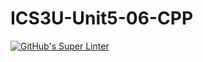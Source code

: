 # ICS3U-Unit5-06-CPP

[![GitHub's Super Linter](https://github.com/Aidan-Lalonde-Novales/ICS3U-Unit5-06-CPP/workflows/GitHub's%20Super%20Linter/badge.svg)](https://github.com/Aidan-Lalonde-Novales/ICS3U-Unit5-06-CPP/actions)
